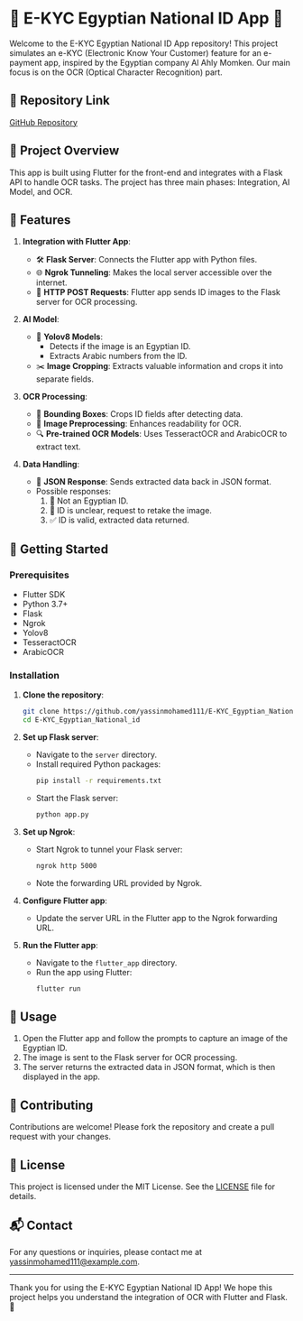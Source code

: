 # 🌟 E-KYC Egyptian National ID App 🌟

Welcome to the E-KYC Egyptian National ID App repository! This project simulates an e-KYC (Electronic Know Your Customer) feature for an e-payment app, inspired by the Egyptian company Al Ahly Momken. Our main focus is on the OCR (Optical Character Recognition) part.

## 📂 Repository Link

[GitHub Repository](https://github.com/yassinmohamed111/E-KYC_Egyptian_National_id)

## 🚀 Project Overview

This app is built using Flutter for the front-end and integrates with a Flask API to handle OCR tasks. The project has three main phases: Integration, AI Model, and OCR.

## 🌟 Features

1. **Integration with Flutter App**:
    - 🛠️ **Flask Server**: Connects the Flutter app with Python files.
    - 🌐 **Ngrok Tunneling**: Makes the local server accessible over the internet.
    - 📸 **HTTP POST Requests**: Flutter app sends ID images to the Flask server for OCR processing.

2. **AI Model**:
    - 🤖 **Yolov8 Models**:
        - Detects if the image is an Egyptian ID.
        - Extracts Arabic numbers from the ID.
    - ✂️ **Image Cropping**: Extracts valuable information and crops it into separate fields.

3. **OCR Processing**:
    - 📏 **Bounding Boxes**: Crops ID fields after detecting data.
    - 🎨 **Image Preprocessing**: Enhances readability for OCR.
    - 🔍 **Pre-trained OCR Models**: Uses TesseractOCR and ArabicOCR to extract text.

4. **Data Handling**:
    - 📄 **JSON Response**: Sends extracted data back in JSON format.
    - Possible responses:
        1. 🚫 Not an Egyptian ID.
        2. 📵 ID is unclear, request to retake the image.
        3. ✅ ID is valid, extracted data returned.

## 📖 Getting Started

### Prerequisites

- Flutter SDK
- Python 3.7+
- Flask
- Ngrok
- Yolov8
- TesseractOCR
- ArabicOCR

### Installation

1. **Clone the repository**:
    ```bash
    git clone https://github.com/yassinmohamed111/E-KYC_Egyptian_National_id.git
    cd E-KYC_Egyptian_National_id
    ```

2. **Set up Flask server**:
    - Navigate to the `server` directory.
    - Install required Python packages:
      ```bash
      pip install -r requirements.txt
      ```
    - Start the Flask server:
      ```bash
      python app.py
      ```

3. **Set up Ngrok**:
    - Start Ngrok to tunnel your Flask server:
      ```bash
      ngrok http 5000
      ```
    - Note the forwarding URL provided by Ngrok.

4. **Configure Flutter app**:
    - Update the server URL in the Flutter app to the Ngrok forwarding URL.

5. **Run the Flutter app**:
    - Navigate to the `flutter_app` directory.
    - Run the app using Flutter:
      ```bash
      flutter run
      ```

## 📲 Usage

1. Open the Flutter app and follow the prompts to capture an image of the Egyptian ID.
2. The image is sent to the Flask server for OCR processing.
3. The server returns the extracted data in JSON format, which is then displayed in the app.

## 🤝 Contributing

Contributions are welcome! Please fork the repository and create a pull request with your changes.

## 📜 License

This project is licensed under the MIT License. See the [LICENSE](LICENSE) file for details.

## 📬 Contact

For any questions or inquiries, please contact me at yassinmohamed111@example.com.

---

Thank you for using the E-KYC Egyptian National ID App! We hope this project helps you understand the integration of OCR with Flutter and Flask. 🎉
